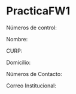 # PracticaFW1
Números de control:

Nombre:

CURP:

Domicilio:

Números de Contacto:

Correo Institucional:
